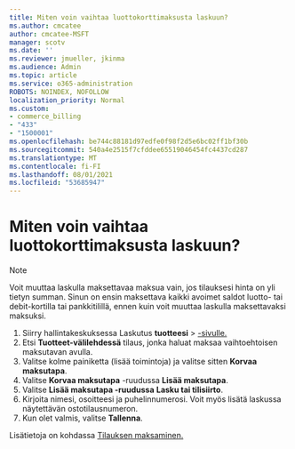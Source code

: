 ```yaml
---
title: Miten voin vaihtaa luottokorttimaksusta laskuun?
ms.author: cmcatee
author: cmcatee-MSFT
manager: scotv
ms.date: ''
ms.reviewer: jmueller, jkinma
ms.audience: Admin
ms.topic: article
ms.service: o365-administration
ROBOTS: NOINDEX, NOFOLLOW
localization_priority: Normal
ms.custom:
- commerce_billing
- "433"
- "1500001"
ms.openlocfilehash: be744c88181d97edfe0f98f2d5e6bc02ff1bf30b
ms.sourcegitcommit: 540a4e2515f7cfddee65519046454fc4437cd287
ms.translationtype: MT
ms.contentlocale: fi-FI
ms.lasthandoff: 08/01/2021
ms.locfileid: "53685947"
---
```

# <a name="how-do-i-change-from-credit-card-payments-to-invoice"></a>Miten voin vaihtaa luottokorttimaksusta laskuun?

> [!NOTE]
> Voit muuttaa laskulla maksettavaa maksua vain, jos tilauksesi hinta on yli tietyn summan. Sinun on ensin maksettava kaikki avoimet saldot luotto- tai debit-kortilla tai pankkitilillä, ennen kuin voit muuttaa laskulla maksettavaksi maksuksi.

1. Siirry hallintakeskuksessa Laskutus **tuotteesi**  >  [-sivulle.](https://go.microsoft.com/fwlink/p/?linkid=842054)
2. Etsi **Tuotteet-välilehdessä** tilaus, jonka haluat maksaa vaihtoehtoisen maksutavan avulla.
3. Valitse kolme painiketta (lisää toimintoja) ja valitse sitten **Korvaa maksutapa**.
4. Valitse **Korvaa maksutapa** -ruudussa **Lisää maksutapa**.
5. Valitse **Lisää maksutapa -ruudussa** **Lasku tai tilisiirto**.
6. Kirjoita nimesi, osoitteesi ja puhelinnumerosi. Voit myös lisätä laskussa näytettävän ostotilausnumeron.
7. Kun olet valmis, valitse **Tallenna**.

Lisätietoja on kohdassa [Tilauksen maksaminen.](/microsoft-365/commerce/billing-and-payments/pay-for-your-subscription)